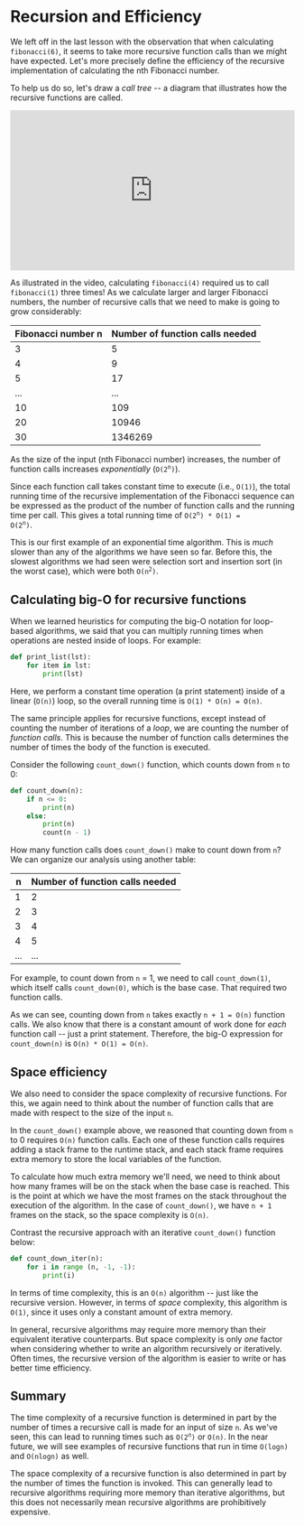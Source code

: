 # Recursion and Efficiency

We left off in the last lesson with the observation that when calculating `fibonacci(6)`, it seems to take more recursive function calls than we might have expected. Let's more precisely define the efficiency of the recursive implementation of calculating the nth Fibonacci number.

To help us do so, let's draw a *call tree* -- a diagram that illustrates how the recursive functions are called.

<div
  style="position: relative; padding-bottom: 56.25%; height: 0;">
  <iframe
    src="https://www.youtube.com/embed/25dKdpvOSEA"
    title="YouTube video player"
    frameborder="0"
    allow="accelerometer; autoplay; clipboard-write; encrypted-media; gyroscope; picture-in-picture"
    allowfullscreen
    style="position: absolute; top: 0; left: 0; width: 100%; height: 100%;">
  </iframe>
</div>

As illustrated in the video, calculating `fibonacci(4)` required us to call `fibonacci(1)` three times! As we calculate larger and larger Fibonacci numbers, the number of recursive calls that we need to make is going to grow considerably:

| Fibonacci number n | Number of function calls needed |
|--------------------|---------------------------------|
| 3                  | 5                               |
| 4                  | 9                               |
| 5                  | 17                              |
| ...                | ...                             |
| 10                 | 109                             |
| 20                 | 10946                           |
| 30                 | 1346269                         |

As the size of the input (nth Fibonacci number) increases, the number of function calls increases *exponentially* (<code>O(2<sup>n</sup>)</code>).

Since each function call takes constant time to execute (i.e., `O(1)`), the total running time of the recursive implementation of the Fibonacci sequence can be expressed as the product of the number of function calls and the running time per call. This gives a total running time of <code>O(2<sup>n</sup>) * O(1) = O(2<sup>n</sup>)</code>.

This is our first example of an exponential time algorithm. This is *much* slower than any of the algorithms we have seen so far. Before this, the slowest algorithms we had seen were selection sort and insertion sort (in the worst case), which were both <code>O(n<sup>2</sup>)</code>.

## Calculating big-O for recursive functions

When we learned heuristics for computing the big-O notation for loop-based algorithms, we said that you can multiply running times when operations are nested inside of loops. For example:

```python
def print_list(lst):
    for item in lst:
        print(lst)
```

Here, we perform a constant time operation (a print statement) inside of a linear (`O(n)`) loop, so the overall running time is `O(1) * O(n) = O(n)`.

The same principle applies for recursive functions, except instead of counting the number of iterations of a *loop*, we are counting the number of *function calls*. This is because the number of function calls determines the number of times the body of the function is executed.

Consider the following `count_down()` function, which counts down from `n` to 0:

```python
def count_down(n):
    if n <= 0:
        print(n)
    else:
        print(n)
        count(n - 1)
```

How many function calls does `count_down()` make to count down from `n`? We can organize our analysis using another table:

| n | Number of function calls needed |
|---|---------------------------------|
| 1 | 2                               |
| 2 | 3                               |
| 3 | 4                               |
| 4 | 5                               |
|...| ...                             |

For example, to count down from `n` = 1, we need to call `count_down(1)`, which itself calls `count_down(0)`, which is the base case. That required two function calls.

As we can see, counting down from `n` takes exactly `n + 1 = O(n)` function calls. We also know that there is a constant amount of work done for *each* function call -- just a print statement. Therefore, the big-O expression for `count_down(n)` is `O(n) * O(1) = O(n)`.

## Space efficiency

We also need to consider the space complexity of recursive functions. For this, we again need to think about the number of function calls that are made with respect to the size of the input `n`.

In the `count_down()` example above, we reasoned that counting down from `n` to 0 requires `O(n)` function calls. Each one of these function calls requires adding a stack frame to the runtime stack, and each stack frame requires extra memory to store the local variables of the function.

To calculate how much extra memory we'll need, we need to think about how many frames will be on the stack when the base case is reached. This is the point at which we have the most frames on the stack throughout the execution of the algorithm. In the case of `count_down()`, we have `n + 1` frames on the stack, so the space complexity is `O(n)`.

Contrast the recursive approach with an iterative `count_down()` function below:

```python
def count_down_iter(n):
    for i in range (n, -1, -1):
        print(i)
```

In terms of time complexity, this is an `O(n)` algorithm -- just like the recursive version. However, in terms of *space* complexity, this algorithm is `O(1)`, since it uses only a constant amount of extra memory.

In general, recursive algorithms may require more memory than their equivalent iterative counterparts. But space complexity is only *one* factor when considering whether to write an algorithm recursively or iteratively. Often times, the recursive version of the algorithm is easier to write or has better time efficiency.

## Summary

The time complexity of a recursive function is determined in part by the number of times a recursive call is made for an input of size `n`. As we've seen, this can lead to running times such as <code>O(2<sup>n</sup>)</code> or `O(n)`. In the near future, we will see examples of recursive functions that run in time `O(logn)` and `O(nlogn)` as well.

The space complexity of a recursive function is also determined in part by the number of times the function is invoked. This can generally lead to recursive algorithms requiring more memory than iterative algorithms, but this does not necessarily mean recursive algorithms are prohibitively expensive.
